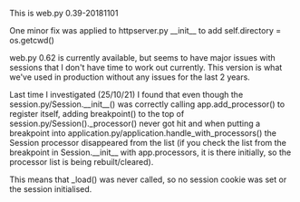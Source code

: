 This is web.py 0.39-20181101

One minor fix was applied to httpserver.py \_\_init\_\_ to add self.directory = os.getcwd() 



web.py 0.62 is currently available, but seems to have major issues with sessions that I
don't have time to work out currently. This version is what we've used in production without
any issues for the last 2 years.

Last time I investigated (25/10/21) I found that even though the session.py/Session.\_\_init\_\_() 
was correctly calling app.add_processor() to register itself, adding breakpoint() to the top of 
session.py/Session().\_processor() never got hit and when putting a breakpoint into 
application.py/application.handle_with_processors() the Session processor disappeared from the
list (if you check the list from the breakpoint in Session.\_\_init\_\_ with app.processors, it
is there initially, so the processor list is being rebuilt/cleared).

This means that \_load() was never called, so no session cookie was set or the session initialised.

